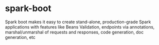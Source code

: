 # spark-boot
Spark boot makes it easy to create stand-alone, production-grade Spark applications with features like Beans Validation, endpoints via annotations, marshal/unmarshal of requests and responses, code generation, doc generation, etc
